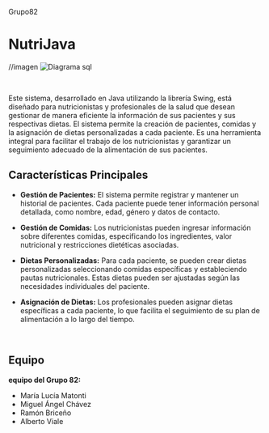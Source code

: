 Grupo82
# NutriJava
//imagen
![Diagrama sql](https://github.com/MiguelAChavez/NutricionistaGrupo82/assets/129125500/41e426b8-a6ae-4e4c-a92a-0c53cc1d27a8)
  
&nbsp;

Este sistema, desarrollado en Java utilizando la librería Swing, está diseñado para nutricionistas y profesionales de la salud que desean gestionar de manera eficiente la información de sus pacientes y sus respectivas dietas. El sistema permite la creación de pacientes, comidas y la asignación de dietas personalizadas a cada paciente. Es una herramienta integral para facilitar el trabajo de los nutricionistas y garantizar un seguimiento adecuado de la alimentación de sus pacientes.

## Características Principales
- **Gestión de Pacientes:** El sistema permite registrar y mantener un historial de pacientes. Cada paciente puede tener información personal detallada, como nombre, edad, género y datos de contacto.

- **Gestión de Comidas:** Los nutricionistas pueden ingresar información sobre diferentes comidas, especificando los ingredientes, valor nutricional y restricciones dietéticas asociadas.

- **Dietas Personalizadas:** Para cada paciente, se pueden crear dietas personalizadas seleccionando comidas específicas y estableciendo pautas nutricionales. Estas dietas pueden ser ajustadas según las necesidades individuales del paciente.

- **Asignación de Dietas:** Los profesionales pueden asignar dietas específicas a cada paciente, lo que facilita el seguimiento de su plan de alimentación a lo largo del tiempo.


   
&nbsp;
## Equipo
**equipo del Grupo 82:** 
- María Lucía Matonti
- Miguel Ángel Chávez
- Ramón Briceño
- Alberto Viale
